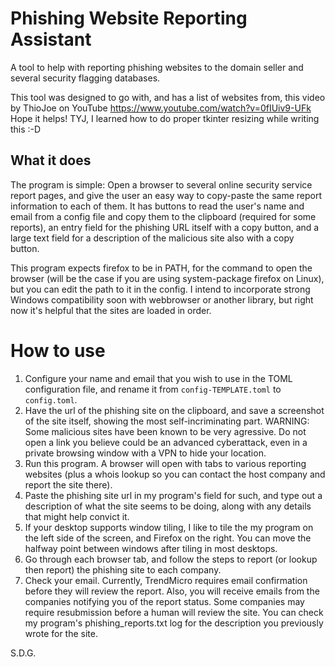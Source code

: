 # Phishing Website Reporting Assistant

A tool to help with reporting phishing websites to the domain seller and several security flagging databases.

This tool was designed to go with, and has a list of websites from, this video by ThioJoe on YouTube https://www.youtube.com/watch?v=0fIUiv9-UFk
Hope it helps! TYJ, I learned how to do proper tkinter resizing while writing this :-D

## What it does
The program is simple: Open a browser to several online security service report pages, and give the user an easy way to copy-paste the same report information to each of them. It has buttons to read the user's name and email from a config file and copy them to the clipboard (required for some reports), an entry field for the phishing URL itself with a copy button, and a large text field for a description of the malicious site also with a copy button.

This program expects firefox to be in PATH, for the command to open the browser (will be the case if you are using system-package firefox on Linux), but you can edit the path to it in the config. I intend to incorporate strong Windows compatibility soon with webbrowser or another library, but right now it's helpful that the sites are loaded in order.

# How to use
1. Configure your name and email that you wish to use in the TOML configuration file, and rename it from `config-TEMPLATE.toml` to `config.toml`.
2. Have the url of the phishing site on the clipboard, and save a screenshot of the site itself, showing the most self-incriminating part. WARNING: Some malicious sites have been known to be very agressive. Do not open a link you believe could be an advanced cyberattack, even in a private browsing window with a VPN to hide your location.
3. Run this program. A browser will open with tabs to various reporting websites (plus a whois lookup so you can contact the host company and report the site there).
4. Paste the phishing site url in my program's field for such, and type out a description of what the site seems to be doing, along with any details that might help convict it.
5. If your desktop supports window tiling, I like to tile the my program on the left side of the screen, and Firefox on the right. You can move the halfway point between windows after tiling in most desktops.
6. Go through each browser tab, and follow the steps to report (or lookup then report) the phishing site to each company.
7. Check your email. Currently, TrendMicro requires email confirmation before they will review the report. Also, you will receive emails from the companies notifying you of the report status. Some companies may require resubmission before a human will review the site. You can check my program's phishing_reports.txt log for the description you previously wrote for the site.

S.D.G.

